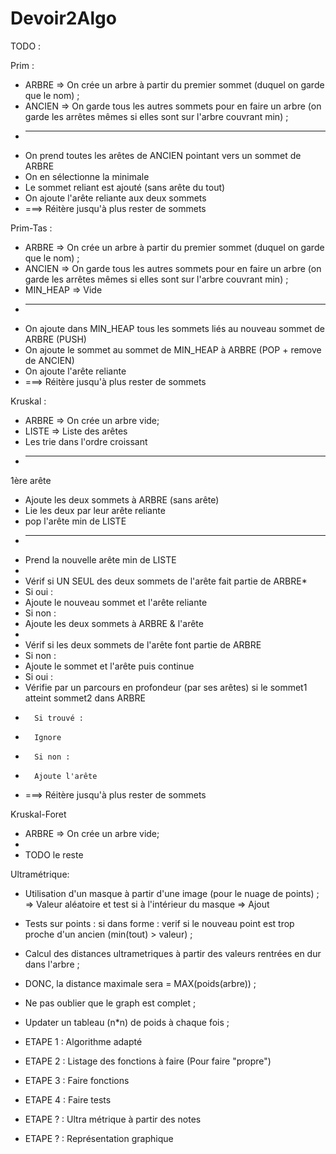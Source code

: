 # Devoir2Algo

TODO :

Prim :
* ARBRE => On crée un arbre à partir du premier sommet (duquel on garde que le nom) ;
* ANCIEN => On garde tous les autres sommets pour en faire un arbre (on garde les arrêtes mêmes si elles sont sur l'arbre couvrant min) ;
* ---
* On prend toutes les arêtes de ANCIEN pointant vers un sommet de ARBRE
* On en sélectionne la minimale
* Le sommet reliant est ajouté (sans arête du tout)
* On ajoute l'arête reliante aux deux sommets
* ===> Réitère jusqu'à plus rester de sommets



Prim-Tas :
* ARBRE => On crée un arbre à partir du premier sommet (duquel on garde que le nom) ;
* ANCIEN => On garde tous les autres sommets pour en faire un arbre (on garde les arrêtes mêmes si elles sont sur l'arbre couvrant min) ;
* MIN_HEAP => Vide
* ---
* On ajoute dans MIN_HEAP tous les sommets liés au nouveau sommet de ARBRE (PUSH)
* On ajoute le sommet au sommet de MIN_HEAP à ARBRE (POP + remove de ANCIEN)
* On ajoute l'arête reliante
* ===> Réitère jusqu'à plus rester de sommets

Kruskal :
* ARBRE => On crée un arbre vide;
* LISTE => Liste des arêtes
* Les trie dans l'ordre croissant
* ---
1ère arête
* Ajoute les deux sommets à ARBRE (sans arête)
* Lie les deux par leur arête reliante
* pop l'arête min de LISTE
* ---
* Prend la nouvelle arête min de LISTE
* 
* Vérif si UN SEUL des deux sommets de l'arête fait partie de ARBRE* 
*	Si oui :
* 	Ajoute le nouveau sommet et l'arête reliante
* 	Si non :
* 	Ajoute les deux sommets à ARBRE & l'arête
* 
* Vérif si les deux sommets de l'arête font partie de ARBRE
* 	Si non :
* 	Ajoute le sommet et l'arête puis continue
* 	Si oui :
* 	Vérifie par un parcours en profondeur (par ses arêtes) si le sommet1 atteint sommet2 dans ARBRE
* 		Si trouvé :
* 		Ignore
* 		Si non :
* 		Ajoute l'arête
* ===> Réitère jusqu'à plus rester de sommets


Kruskal-Foret
* ARBRE => On crée un arbre vide;
* 
* TODO le reste

Ultramétrique:
* Utilisation d'un masque à partir d'une image (pour le nuage de points) ;
=> Valeur aléatoire et test si à l'intérieur du masque => Ajout
* Tests sur points : si dans forme : verif si le nouveau point est trop proche d'un ancien (min(tout) > valeur) ;
* Calcul des distances ultrametriques à partir des valeurs rentrées en dur dans l'arbre ;
* DONC, la distance maximale sera = MAX(poids(arbre)) ;
* Ne pas oublier que le graph est complet ;
* Updater un tableau (n*n) de poids à chaque fois ;


* ETAPE 1 : Algorithme adapté
* ETAPE 2 : Listage des fonctions à faire (Pour faire "propre")
* ETAPE 3 : Faire fonctions
* ETAPE 4 : Faire tests

* ETAPE ? : Ultra métrique à partir des notes
* ETAPE ? : Représentation graphique
